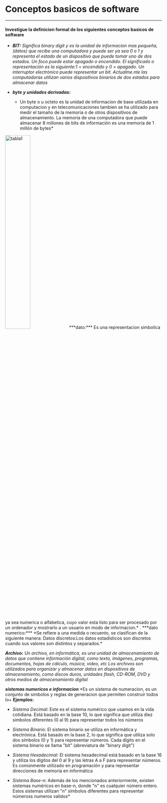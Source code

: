 # Conceptos basicos de software

----
#### Investigue la definicion formal de los siguientes conceptos basicos de software

- ***BIT:***
*Significa binary digit y es la unidad de informacion mas  pequeña,
(datos) que recibe una computadora y puede ser ya sea 0 o 1 y representa el estado de un dispositivo que puede tomar uno
de dos estados. Un foco puede estar apagado o encendido. El significado o representación
es la siguiente:1 = encendido y 0 = apagado. Un interruptor electrónico puede representar
un bit. Actualme.nte las computadoras utilizan varios dispositivos binarios de dos estados
para almacenar datos*

- ***byte y unidades derivadas:***
  * Un byte o u octeto es la unidad de informacion de base utilizada en computacion y en telecomunicaciones
  tambien se ha utilizado para medir el tamaño de la memoria o de otros dispositivos
de almacenamiento. La memoria de una computadora que
puede almacenar 8 millones de bits de información es una memoria de 1 millón de bytes*
<img src="Imagenes/unidades de medidas de almacenamiento.PNG" alt="tabla1" width="40%"/>
***dato:***
Es una representacion simbolica ya sea numerica o alfabetica, cuyo valor esta listo para ser procesado por un ordenador y mostrarlo a un usuario en modo de informacion.*
.
***dato numerico:***
*Se refiere a una medida o recuento, se clasifican de la siguiente manera:  Datos discretos:Los datos estadisticos son discretos cuando sus valores son distintos y separados.*

***Archivo:***
*Un archivo, en informática, es una unidad de almacenamiento de datos que contiene información digital, como texto, imágenes, programas, documentos, hojas de cálculo, música, video, etc
Los archivos son utilizados para organizar y almacenar datos en dispositivos de almacenamiento,
como discos duros, unidades flash, CD-ROM, DVD y otros medios de almacenamiento digital*

***sistemas numericos  e informacion***
*Es un sistema de numeracion, es un conjunto de simbolos y reglas de generacion que permiten construir todos lo+ **Ejemplos:**
  + *Sistema Decimal:* Este es el sistema numérico que usamos en la vida cotidiana. Está basado en la base 10, lo que significa que utiliza diez símbolos diferentes (0 al 9) para representar todos los números
  
  + *Sistema Binario:* El sistema binario se utiliza en informática y electrónica. Está basado en la base 2, lo que significa que utiliza solo dos símbolos (0 y 1) para representar números. Cada dígito en el sistema binario se llama "bit" (abreviatura de "binary digit")
  
  + *Sistema Hexadecimal:* El sistema hexadecimal está basado en la base 16 y utiliza los dígitos del 0 al 9 y las letras A a F para representar números. Es comúnmente utilizado en programación y para representar direcciones de memoria en informática
  
  + *Sistema Base-n:* Además de los mencionados anteriormente, existen sistemas numéricos en base-n, donde "n" es cualquier número entero. Estos sistemas utilizan "n" símbolos diferentes para representar númeross numeros validos*

